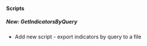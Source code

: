 
#### Scripts
##### New: GetIndicatorsByQuery
- Add new script - export indicators by query to a file
